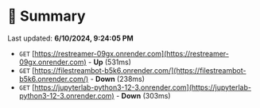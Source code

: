 # 📖 Summary
Last updated: **6/10/2024, 9:24:05 PM**

- `GET` [https://restreamer-09gx.onrender.com](https://restreamer-09gx.onrender.com) - **Up** (531ms)
- `GET` [https://filestreambot-b5k6.onrender.com/](https://filestreambot-b5k6.onrender.com/) - **Down** (238ms)
- `GET` [https://jupyterlab-python3-12-3.onrender.com](https://jupyterlab-python3-12-3.onrender.com) - **Down** (303ms)
